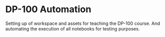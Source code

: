# DP-100 Automation
Setting up of workspace and assets for teaching the DP-100 course. 
And automating the execution of all notebooks for testing purposes. 
